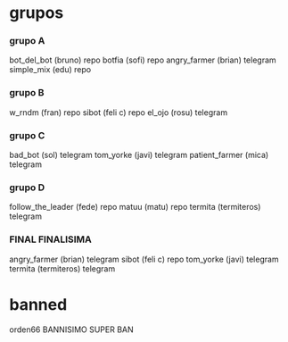 # grupos

### grupo A

bot_del_bot (bruno) repo
botfia (sofi) repo
angry_farmer (brian) telegram
simple_mix (edu) repo

### grupo B

w_rndm (fran) repo
sibot (feli c) repo
el_ojo (rosu) telegram

### grupo C

bad_bot (sol) telegram
tom_yorke (javi) telegram
patient_farmer (mica) telegram

### grupo D

follow_the_leader (fede) repo
matuu (matu) repo
termita (termiteros) telegram

### FINAL FINALISIMA

angry_farmer (brian) telegram
sibot (feli c) repo
tom_yorke (javi) telegram
termita (termiteros) telegram

# banned

orden66 BANNISIMO SUPER BAN
